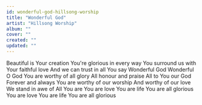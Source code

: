 ```yaml
---
id: wonderful-god-hillsong-worship
title: "Wonderful God"
artist: "Hillsong Worship"
album: ""
cover: ""
created: ""
updated: ""
---
```


Beautiful is Your creation
You're glorious in every way
You surround us with
Your faithful love
And we can trust in all You say
Wonderful God
Wonderful O God
You are worthy of all glory
All honour and praise
All to You our God
Forever and always
You are worthy of our worship
And worthy of our love
We stand in awe of
All You are
You are love
You are life
You are all glorious
You are love
You are life
You are all glorious